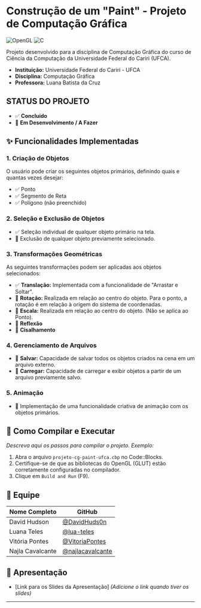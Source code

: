 # Construção de um "Paint" - Projeto de Computação Gráfica

![OpenGL](https://img.shields.io/badge/OpenGL-5586A4?style=for-the-badge&logo=opengl)
![C](https://img.shields.io/badge/C-00599C?style=for-the-badge&logo=c)

Projeto desenvolvido para a disciplina de Computação Gráfica do curso de Ciência da Computação da Universidade Federal do Cariri (UFCA).

- **Instituição:** Universidade Federal do Cariri - UFCA
- **Disciplina:** Computação Gráfica
- **Professora:** Luana Batista da Cruz

##  STATUS DO PROJETO
- ✅ **Concluído**
- 🚧 **Em Desenvolvimento / A Fazer**

## ✨ Funcionalidades Implementadas

### 1. Criação de Objetos
O usuário pode criar os seguintes objetos primários, definindo quais e quantas vezes desejar:
- ✅ Ponto
- ✅ Segmento de Reta
- ✅ Polígono (não preenchido)

### 2. Seleção e Exclusão de Objetos
- ✅ Seleção individual de qualquer objeto primário na tela.
- 🚧 Exclusão de qualquer objeto previamente selecionado.

### 3. Transformações Geométricas
As seguintes transformações podem ser aplicadas aos objetos selecionados:
- ✅ **Translação:** Implementada com a funcionalidade de "Arrastar e Soltar".
- 🚧 **Rotação:** Realizada em relação ao centro do objeto. Para o ponto, a rotação é em relação à origem do sistema de coordenadas.
- 🚧 **Escala:** Realizada em relação ao centro do objeto. (Não se aplica ao Ponto).
- 🚧 **Reflexão**
- 🚧 **Cisalhamento**

### 4. Gerenciamento de Arquivos
- 🚧 **Salvar:** Capacidade de salvar todos os objetos criados na cena em um arquivo externo.
- 🚧 **Carregar:** Capacidade de carregar e exibir objetos a partir de um arquivo previamente salvo.

### 5. Animação
- 🚧 Implementação de uma funcionalidade criativa de animação com os objetos primários.

## 🔧 Como Compilar e Executar

*Descreva aqui os passos para compilar o projeto. Exemplo:*
1.  Abra o arquivo `projeto-cg-paint-ufca.cbp` no Code::Blocks.
2.  Certifique-se de que as bibliotecas do OpenGL (GLUT) estão corretamente configuradas no compilador.
3.  Clique em `Build and Run` (F9).

## 👥 Equipe

| Nome Completo | GitHub |
|---|---|
| David Hudson | [@DavidHuds0n](https://github.com/DavidHuds0n) |
| Luana Teles | [@lua-teles](https://github.com/lua-teles) |
| Vitória Pontes | [@VitoriaPontes](https://github.com/VitoriaPontes) |
| Najla Cavalcante | [@najlacavalcante](https://github.com/najlacavalcante) |

## 📂 Apresentação

- [Link para os Slides da Apresentação] *(Adicione o link quando tiver os slides)*

---